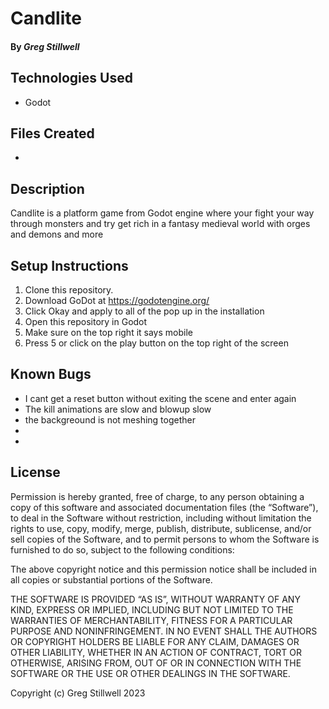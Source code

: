 # Candlite


#### By _Greg Stillwell_


####


## Technologies Used


* Godot


## Files Created


*




## Description


Candlite is a platform game from Godot engine where your fight your way through monsters and try get rich in a fantasy medieval world with orges and demons and more


## Setup Instructions


1. Clone this repository.
2. Download GoDot at https://godotengine.org/
3. Click Okay and apply to all of the pop up in the installation
4. Open this repository in Godot
5. Make sure on the top right it says mobile
6. Press 5 or click on the play button on the top right of the screen


## Known Bugs


- I cant get a reset button without exiting the scene and enter again
- The kill animations are slow and blowup slow
- the backgreound is not meshing together
-
-




## License


Permission is hereby granted, free of charge, to any person obtaining a copy of this software and associated documentation files (the “Software”), to deal in the Software without restriction, including without limitation the rights to use, copy, modify, merge, publish, distribute, sublicense, and/or sell copies of the Software, and to permit persons to whom the Software is furnished to do so, subject to the following conditions:


The above copyright notice and this permission notice shall be included in all copies or substantial portions of the Software.


THE SOFTWARE IS PROVIDED “AS IS”, WITHOUT WARRANTY OF ANY KIND, EXPRESS OR IMPLIED, INCLUDING BUT NOT LIMITED TO THE WARRANTIES OF MERCHANTABILITY, FITNESS FOR A PARTICULAR PURPOSE AND NONINFRINGEMENT. IN NO EVENT SHALL THE AUTHORS OR COPYRIGHT HOLDERS BE LIABLE FOR ANY CLAIM, DAMAGES OR OTHER LIABILITY, WHETHER IN AN ACTION OF CONTRACT, TORT OR OTHERWISE, ARISING FROM, OUT OF OR IN CONNECTION WITH THE SOFTWARE OR THE USE OR OTHER DEALINGS IN THE SOFTWARE.


Copyright (c) Greg Stillwell 2023
